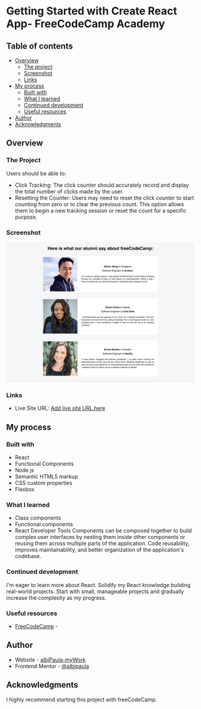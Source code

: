 # Getting Started with Create React App-  FreeCodeCamp Academy
 

## Table of contents

- [Overview](#overview)
  - [The project](#the-project)
  - [Screenshot](#screenshot)
  - [Links](#links)
- [My process](#my-process)
  - [Built with](#built-with)
  - [What I learned](#what-i-learned)
  - [Continued development](#continued-development)
  - [Useful resources](#useful-resources)
- [Author](#author)
- [Acknowledgments](#acknowledgments)


## Overview

### The Project

Users should be able to:

- Click Tracking: The click counter should accurately record and display the total number of clicks made by the user.
- Resetting the Counter: Users may need to reset the click counter to start counting from zero or to clear the previous count. This option allows them to begin a new tracking session or reset the count for a specific purpose.

### Screenshot

![](/src/images/Screenshot%202023-06-07%20at%2016-19-40%20React%20App.png)

### Links

- Live Site URL: [Add live site URL here]()

## My process

### Built with

- React
- Functional Components
- Node js
- Semantic HTML5 markup
- CSS custom properties
- Flexbox



### What I learned

- Class components 
- Functional components 
- React Developer Tools 
Components can be composed together to build complex user interfaces by nesting them inside other components or reusing them across multiple parts of the application. Code reusability, improves maintainability, and  better organization of the application's codebase.



### Continued development

I'm eager to learn more about React. Solidify my React knowledge  building real-world projects. Start with small, manageable projects and gradually increase the complexity as my progress. 

### Useful resources

- [FreeCodeCamp](https://www.freecodecamp.org/) - 


## Author

- Website - [albiPaula-myWork](https://albipaula.github.io/PAPortfolio/)
- Frontend Mentor - [@albipaula](https://www.frontendmentor.io/profile/albipaula)



## Acknowledgments

I highly recommend starting this project with freeCodeCamp.

